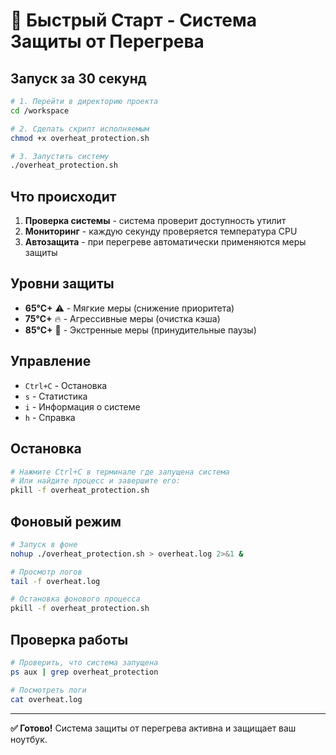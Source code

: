 # 🚨 Быстрый Старт - Система Защиты от Перегрева

## Запуск за 30 секунд

```bash
# 1. Перейти в директорию проекта
cd /workspace

# 2. Сделать скрипт исполняемым
chmod +x overheat_protection.sh

# 3. Запустить систему
./overheat_protection.sh
```

## Что происходит

1. **Проверка системы** - система проверит доступность утилит
2. **Мониторинг** - каждую секунду проверяется температура CPU
3. **Автозащита** - при перегреве автоматически применяются меры защиты

## Уровни защиты

- **65°C+** ⚠️ - Мягкие меры (снижение приоритета)
- **75°C+** 🔥 - Агрессивные меры (очистка кэша)  
- **85°C+** 🚨 - Экстренные меры (принудительные паузы)

## Управление

- `Ctrl+C` - Остановка
- `s` - Статистика
- `i` - Информация о системе
- `h` - Справка

## Остановка

```bash
# Нажмите Ctrl+C в терминале где запущена система
# Или найдите процесс и завершите его:
pkill -f overheat_protection.sh
```

## Фоновый режим

```bash
# Запуск в фоне
nohup ./overheat_protection.sh > overheat.log 2>&1 &

# Просмотр логов
tail -f overheat.log

# Остановка фонового процесса
pkill -f overheat_protection.sh
```

## Проверка работы

```bash
# Проверить, что система запущена
ps aux | grep overheat_protection

# Посмотреть логи
cat overheat.log
```

---

**✅ Готово!** Система защиты от перегрева активна и защищает ваш ноутбук.